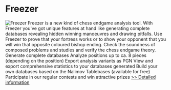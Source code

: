# Freezer
![Freezer](https://mycommerce.akamaized.net/api/pimages/P300025502/BIG/300025502.GIF)
Freezer is a new kind of chess endgame analysis tool. With Freezer you've got unique features at hand like generating complete databases revealing hidden winning manoeuvres and drawing pitfalls. Use Freezer to prove that your fortress works or to show your opponent that you will win that opposite coloured bishop ending. Check the soundness of composed problems and studies and verify the chess endgame theory.
Generate complete databases
Analyze positions up to ca. 8 pieces (depending on the position)
Export analysis variants as PGN
View and export comprehensive statistics to your databases generated
Build your own databases based on the Nalimov Tablebases (available for free)
Participate in our regular contests and win attractive prizes
[>> Detailed information](https://secure.shareit.com/shareit/product.html?productid=300025502&affiliateid=200057808)